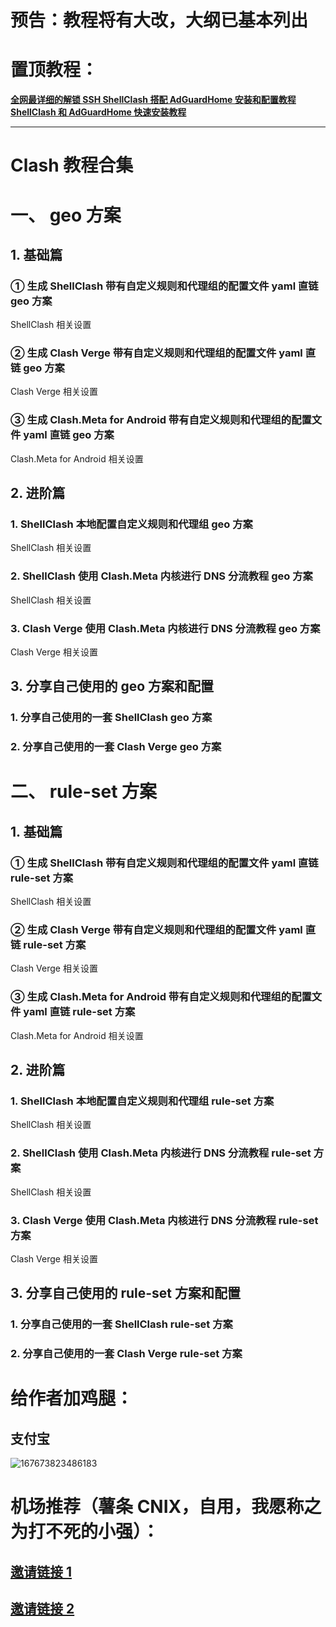 # 预告：教程将有大改，大纲已基本列出
# 置顶教程：
**[全网最详细的解锁 SSH ShellClash 搭配 AdGuardHome 安装和配置教程](https://github.com/DustinWin/clash-tutorials/blob/main/%E6%95%99%E7%A8%8B%E5%90%88%E9%9B%86/%E5%85%A8%E7%BD%91%E6%9C%80%E8%AF%A6%E7%BB%86%E7%9A%84%E8%A7%A3%E9%94%81%20SSH%20ShellClash%20%E6%90%AD%E9%85%8D%20AdGuardHome%20%E5%AE%89%E8%A3%85%E5%92%8C%E9%85%8D%E7%BD%AE%E6%95%99%E7%A8%8B.md)**  
**[ShellClash 和 AdGuardHome 快速安装教程](https://github.com/DustinWin/clash-tutorials/blob/main/%E6%95%99%E7%A8%8B%E5%90%88%E9%9B%86/ShellClash%20%E5%92%8C%20AdGuardHome%20%E5%BF%AB%E9%80%9F%E5%AE%89%E8%A3%85%E6%95%99%E7%A8%8B.md)**

---

# Clash 教程合集
# 一、 geo 方案
## 1. 基础篇
### ① 生成 ShellClash 带有自定义规则和代理组的配置文件 yaml 直链 geo 方案
ShellClash 相关设置
### ② 生成 Clash Verge 带有自定义规则和代理组的配置文件 yaml 直链 geo 方案
Clash Verge 相关设置
### ③ 生成 Clash.Meta for Android 带有自定义规则和代理组的配置文件 yaml 直链 geo 方案
Clash.Meta for Android 相关设置  
## 2. 进阶篇
### 1. ShellClash 本地配置自定义规则和代理组 geo 方案
ShellClash 相关设置
### 2. ShellClash 使用 Clash.Meta 内核进行 DNS 分流教程 geo 方案
ShellClash 相关设置
### 3. Clash Verge 使用 Clash.Meta 内核进行 DNS 分流教程 geo 方案
Clash Verge 相关设置
## 3. 分享自己使用的 geo 方案和配置
### 1. 分享自己使用的一套 ShellClash geo 方案
### 2. 分享自己使用的一套 Clash Verge geo 方案
# 二、 rule-set 方案
## 1. 基础篇
### ① 生成 ShellClash 带有自定义规则和代理组的配置文件 yaml 直链 rule-set 方案
ShellClash 相关设置
### ② 生成 Clash Verge 带有自定义规则和代理组的配置文件 yaml 直链 rule-set 方案
Clash Verge 相关设置
### ③ 生成 Clash.Meta for Android 带有自定义规则和代理组的配置文件 yaml 直链 rule-set 方案
Clash.Meta for Android 相关设置  
## 2. 进阶篇
### 1. ShellClash 本地配置自定义规则和代理组 rule-set 方案
ShellClash 相关设置
### 2. ShellClash 使用 Clash.Meta 内核进行 DNS 分流教程 rule-set 方案
ShellClash 相关设置
### 3. Clash Verge 使用 Clash.Meta 内核进行 DNS 分流教程 rule-set 方案
Clash Verge 相关设置
## 3. 分享自己使用的 rule-set 方案和配置
### 1. 分享自己使用的一套 ShellClash rule-set 方案
### 2. 分享自己使用的一套 Clash Verge rule-set 方案
# 给作者加鸡腿：
## 支付宝
![167673823486183](https://user-images.githubusercontent.com/45238096/219877760-b385af34-ebbd-438e-a31f-cd2b985047bb.png)
# 机场推荐（薯条 CNIX，自用，我愿称之为打不死的小强）：  
## [邀请链接 1](https://av1.wtf/auth/register?code=nPLT)  
## [邀请链接 2](https://av1.wtf/#/auth/register?code=nPLT)
